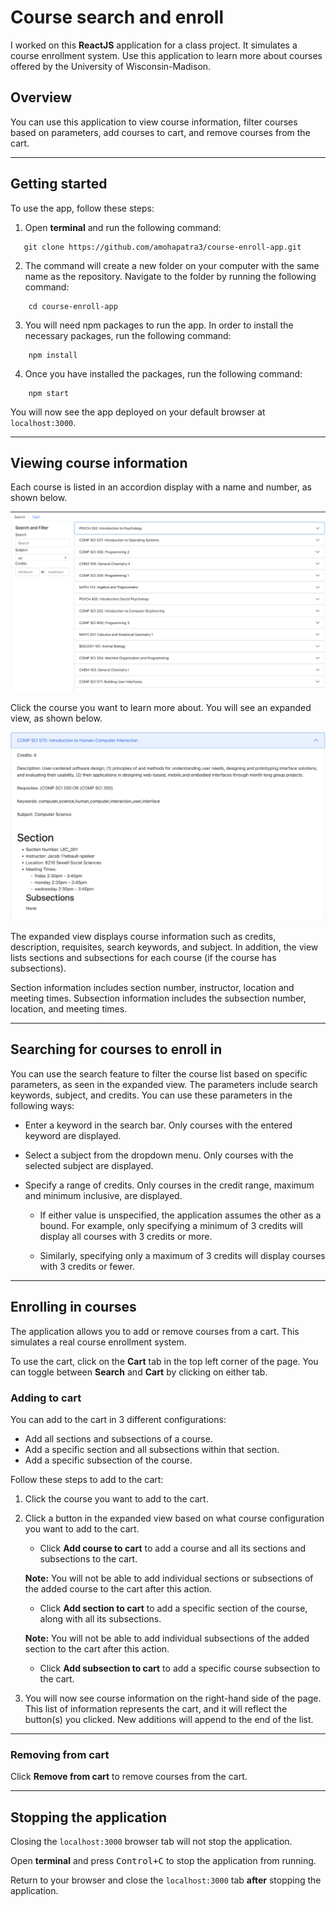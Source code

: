 # Course search and enroll

I worked on this **ReactJS** application for a class project. It simulates a course enrollment system. Use this application to learn more about courses offered by the University of Wisconsin-Madison.

## Overview

You can use this application to view course information, filter courses based on parameters, add courses to cart, and remove courses from the cart.

---

## Getting started

To use the app, follow these steps:

1. Open **terminal** and run the following command:

```
   git clone https://github.com/amohapatra3/course-enroll-app.git
```

2. The command will create a new folder on your computer with the same name as the repository. Navigate to the folder by running the following command:

```
    cd course-enroll-app
```

3. You will need npm packages to run the app. In order to install the necessary packages, run the following command:

```
    npm install
```

4. Once you have installed the packages, run the following command:

```
    npm start
```
You will now see the app deployed on your default browser at `localhost:3000`.

---

## Viewing course information

Each course is listed in an accordion display with a name and number, as shown below.

![Course List](img/screenshot1.png)

Click the course you want to learn more about. You will see an expanded view, as shown below.

![Expanded view](img/screenshot2.png)

The expanded view displays course information such as credits, description, requisites, search keywords, and subject. In addition, the view lists sections and subsections for each course (if the course has subsections).

Section information includes section number, instructor, location and meeting times. Subsection information includes the subsection number, location, and meeting times.

---

## Searching for courses to enroll in

You can use the search feature to filter the course list based on specific parameters, as seen in the expanded view. The parameters include search keywords, subject, and credits. You can use these parameters in the following ways:

- Enter a keyword in the search bar. Only courses with the entered keyword are displayed.

- Select a subject from the dropdown menu. Only courses with the selected subject are displayed.

- Specify a range of credits. Only courses in the credit range, maximum and minimum inclusive, are displayed.

  - If either value is unspecified, the application assumes the other as a bound. For example, only specifying a minimum of 3 credits will display all courses with 3 credits or more.

  - Similarly, specifying only a maximum of 3 credits will display courses with 3 credits or fewer.

---

## Enrolling in courses

The application allows you to add or remove courses from a cart. This simulates a real course enrollment system.

To use the cart, click on the **Cart** tab in the top left corner of the page. You can toggle between **Search** and **Cart** by clicking on either tab.

### Adding to cart

You can add to the cart in 3 different configurations:

- Add all sections and subsections of a course.
- Add a specific section and all subsections within that section.
- Add a specific subsection of the course.

Follow these steps to add to the cart:

1. Click the course you want to add to the cart.
2. Click a button in the expanded view based on what course configuration you want to add to the cart.

   - Click **Add course to cart** to add a course and all its sections and subsections to the cart.

   **Note:** You will not be able to add individual sections or subsections of the added course to the cart after this action.

   - Click **Add section to cart** to add a specific section of the course, along with all its subsections.

   **Note:** You will not be able to add individual subsections of the added section to the cart after this action.

   - Click **Add subsection to cart** to add a specific course subsection to the cart.

3. You will now see course information on the right-hand side of the page. This list of information represents the cart, and it will reflect the button(s) you clicked. New additions will append to the end of the list.

---

### Removing from cart

Click **Remove from cart** to remove courses from the cart.

---

## Stopping the application

Closing the `localhost:3000` browser tab will not stop the application.

Open **terminal** and press <kbd>Control+C</kbd> to stop the application from running.

Return to your browser and close the `localhost:3000` tab **after** stopping the application.
